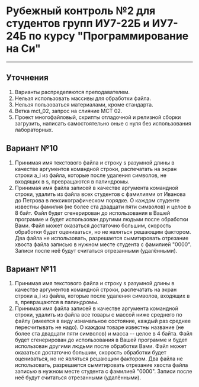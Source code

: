 # Рубежный контроль №2 для студентов групп ИУ7-22Б и ИУ7-24Б по курсу "Программирование на Си"

---

## Уточнения

1. Варианты распределяются преподавателем.
2. Нельзя использовать массивы для обработки файла.
3. Нельзя пользоваться материалами, кроме стандарта.
4. Ветка mct_02, запрос на слияние MCT 02.
5. Проект многофайловый, скрипты отладочной и релизной сборки загрузить, написать самостоятельно оные с нуля без использования лабораторных.

## Вариант №10
1. Принимая имя текстового файла и строку s разумной длины в качестве аргументов командной строки, распечатать на экран строки a_i из файла, которые после удаления символов, не входящих в s, превращаются в палиндромы.
2. Принимая имя файла записей в качестве аргумента командной строки, удалить из файла всех студентов с фамилиями от Иванова до Петрова в лексикографическом порядке. О каждом студенте известны фамилия (не более ста двадцати пяти символов) и целое в 8 байт. Файл будет сгенерирован до использования в Вашей программе и будет использован другими людьми после обработки Вами. Файл может оказаться достаточно большим, скорость обработки будет оцениваться, но не являться решающим фактором. Два файла не использовать, разрешается сымитировать отрезание хвоста файла записью в нужном месте студента с фамилией "0000". Записи после неё будут считаться отрезанными (удалёнными).

## Вариант №11
1. Принимая имя текстового файла и строку s разумной длины в качестве аргументов командной строки, распечатать на экран строки a_i из файла, которые после удаления символов, входящих в s, превращаются в палиндромы.
2. Принимая имя файла записей в качестве аргумента командной строки, удалить из файла все товары с массой ниже среднего по файлу (имеется в виду изначальное состояние, каждый раз среднее пересчитывать не надо). О каждом товаре известны название (не более ста двадцати пяти символов) и масса -- целое в 4 байта. Файл будет сгенерирован до использования в Вашей программе и будет использован другими людьми после обработки Вами. Файл может оказаться достаточно большим, скорость обработки будет оцениваться, но не являться решающим фактором. Два файла не использовать, разрешается сымитировать отрезание хвоста файла записью в нужном месте студента с фамилией "0000". Записи после неё будут считаться отрезанными (удалёнными).